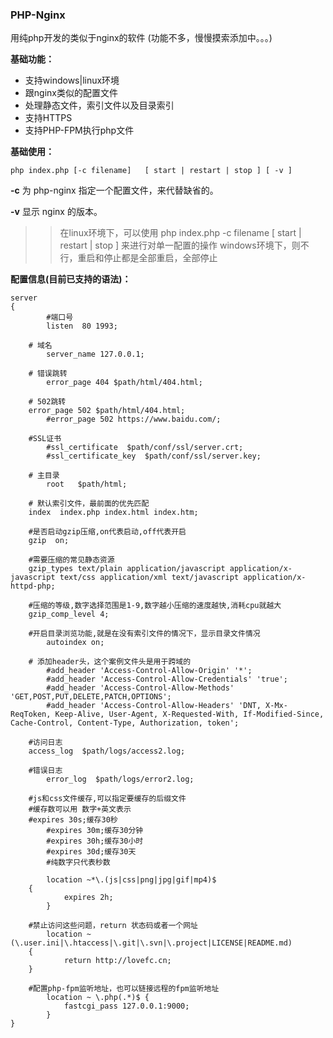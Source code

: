 ### PHP-Nginx

用纯php开发的类似于nginx的软件 (功能不多，慢慢摸索添加中。。。)

****基础功能：****
*  支持windows|linux环境
*  跟nginx类似的配置文件
*  处理静态文件，索引文件以及目录索引
*  支持HTTPS
*  支持PHP-FPM执行php文件

****基础使用：****
```
php index.php [-c filename]   [ start | restart | stop ] [ -v ] 
```
**\-c** 为 php-nginx 指定一个配置文件，来代替缺省的。

**\-v** 显示 nginx 的版本。

>> 在linux环境下，可以使用 php index.php -c filename [ start | restart | stop ] 来进行对单一配置的操作
>> windows环境下，则不行，重启和停止都是全部重启，全部停止

****配置信息(目前已支持的语法)：****
```
server 
{
        #端口号
        listen  80 1993;
		
	# 域名
        server_name 127.0.0.1;
		
	# 错误跳转
        error_page 404 $path/html/404.html;
		
	# 502跳转
	error_page 502 $path/html/404.html;
        #error_page 502 https://www.baidu.com/;
		
	#SSL证书
        #ssl_certificate  $path/conf/ssl/server.crt;
        #ssl_certificate_key  $path/conf/ssl/server.key;
		
	# 主目录
        root   $path/html;
		
	# 默认索引文件，最前面的优先匹配
	index  index.php index.html index.htm;
		
	#是否启动gzip压缩,on代表启动,off代表开启
	gzip  on;
		
	#需要压缩的常见静态资源
	gzip_types text/plain application/javascript application/x-javascript text/css application/xml text/javascript application/x-httpd-php;
		
	#压缩的等级,数字选择范围是1-9,数字越小压缩的速度越快,消耗cpu就越大
	gzip_comp_level 4;
		
	#开启目录浏览功能,就是在没有索引文件的情况下，显示目录文件情况
        autoindex on;
        
	# 添加header头，这个案例文件头是用于跨域的
        #add_header 'Access-Control-Allow-Origin' '*';
        #add_header 'Access-Control-Allow-Credentials' 'true';  
        #add_header 'Access-Control-Allow-Methods' 'GET,POST,PUT,DELETE,PATCH,OPTIONS';  
        #add_header 'Access-Control-Allow-Headers' 'DNT, X-Mx-ReqToken, Keep-Alive, User-Agent, X-Requested-With, If-Modified-Since, Cache-Control, Content-Type, Authorization, token';
		
	#访问日志
	access_log  $path/logs/access2.log;
		
	#错误日志
        error_log  $path/logs/error2.log;
		
	#js和css文件缓存,可以指定要缓存的后缀文件
	#缓存数可以用 数字+英文表示
	#expires 30s;缓存30秒 
        #expires 30m;缓存30分钟   
        #expires 30h;缓存30小时
        #expires 30d;缓存30天
        #纯数字只代表秒数
	
        location ~*\.(js|css|png|jpg|gif|mp4)$
	{
            expires 2h;
        }	
		
	#禁止访问这些问题，return 状态码或者一个网址
        location ~(\.user.ini|\.htaccess|\.git|\.svn|\.project|LICENSE|README.md)
	{
            return http://lovefc.cn;
	}	
		
	#配置php-fpm监听地址，也可以链接远程的fpm监听地址
        location ~ \.php(.*)$ {
            fastcgi_pass 127.0.0.1:9000;
        }          		
}
```



